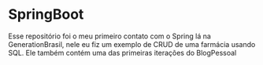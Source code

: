 # SpringBoot

Esse repositório foi o meu primeiro contato com o Spring lá na GenerationBrasil, nele eu fiz um exemplo de CRUD de uma farmácia usando SQL.
Ele também contém uma das primeiras iterações do BlogPessoal
